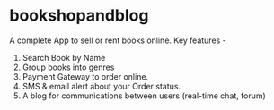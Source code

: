 # bookshopandblog

A complete App to sell or rent books online.
Key features - 
1) Search Book by Name 
2) Group books into genres 
4) Payment Gateway to order online. 
5) SMS & email alert about your Order status. 
6) A blog for communications between users (real-time chat, forum)
